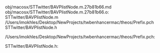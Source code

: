 obj/macosx/STTwitter/BAVPlistNode.m.27b81b66.md obj/macosx/STTwitter/BAVPlistNode.m.27b81b66.o: \
  STTwitter/BAVPlistNode.m \
  /Users/imokhles/Desktop/NewProjects/twbenhancermac/theos/Prefix.pch \
  STTwitter/BAVPlistNode.h

/Users/imokhles/Desktop/NewProjects/twbenhancermac/theos/Prefix.pch:

STTwitter/BAVPlistNode.h:
